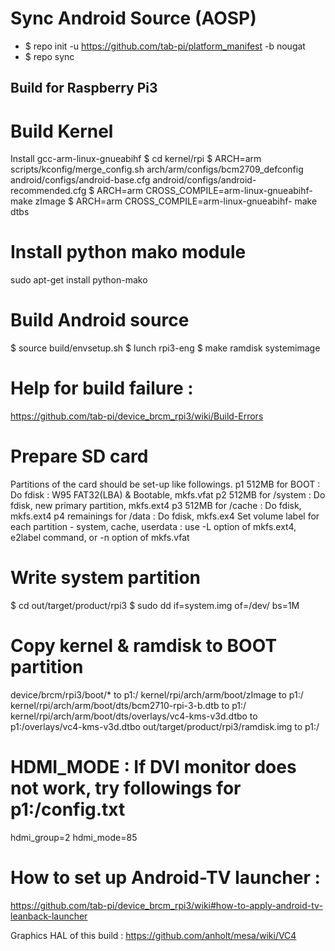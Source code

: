 # Sync Android Source (AOSP)

* $ repo init -u https://github.com/tab-pi/platform_manifest -b nougat
* $ repo sync

## Build for Raspberry Pi3
# Build Kernel
 Install gcc-arm-linux-gnueabihf
 $ cd kernel/rpi
 $ ARCH=arm scripts/kconfig/merge_config.sh arch/arm/configs/bcm2709_defconfig android/configs/android-base.cfg android/configs/android-recommended.cfg
 $ ARCH=arm CROSS_COMPILE=arm-linux-gnueabihf- make zImage
 $ ARCH=arm CROSS_COMPILE=arm-linux-gnueabihf- make dtbs

# Install python mako module
  sudo apt-get install python-mako

# Build Android source
 $ source build/envsetup.sh
 $ lunch rpi3-eng
 $ make ramdisk systemimage
 
# Help for build failure :
   https://github.com/tab-pi/device_brcm_rpi3/wiki/Build-Errors

# Prepare SD card
  Partitions of the card should be set-up like followings.
  p1 512MB for BOOT : Do fdisk : W95 FAT32(LBA) & Bootable, mkfs.vfat
  p2 512MB for /system : Do fdisk, new primary partition, mkfs.ext4
  p3 512MB for /cache  : Do fdisk, mkfs.ext4
  p4 remainings for /data : Do fdisk, mkfs.ex4
  Set volume label for each partition - system, cache, userdata
  : use -L option of mkfs.ext4, e2label command, or -n option of mkfs.vfat
 
# Write system partition
  $ cd out/target/product/rpi3
  $ sudo dd if=system.img of=/dev/<p2> bs=1M
  
# Copy kernel & ramdisk to BOOT partition
  device/brcm/rpi3/boot/* to p1:/
  kernel/rpi/arch/arm/boot/zImage to p1:/
  kernel/rpi/arch/arm/boot/dts/bcm2710-rpi-3-b.dtb to p1:/
  kernel/rpi/arch/arm/boot/dts/overlays/vc4-kms-v3d.dtbo to p1:/overlays/vc4-kms-v3d.dtbo
  out/target/product/rpi3/ramdisk.img to p1:/

# HDMI_MODE : If DVI monitor does not work, try followings for p1:/config.txt
  hdmi_group=2
  hdmi_mode=85

# How to set up Android-TV launcher :
  https://github.com/tab-pi/device_brcm_rpi3/wiki#how-to-apply-android-tv-leanback-launcher

Graphics HAL of this build : https://github.com/anholt/mesa/wiki/VC4
